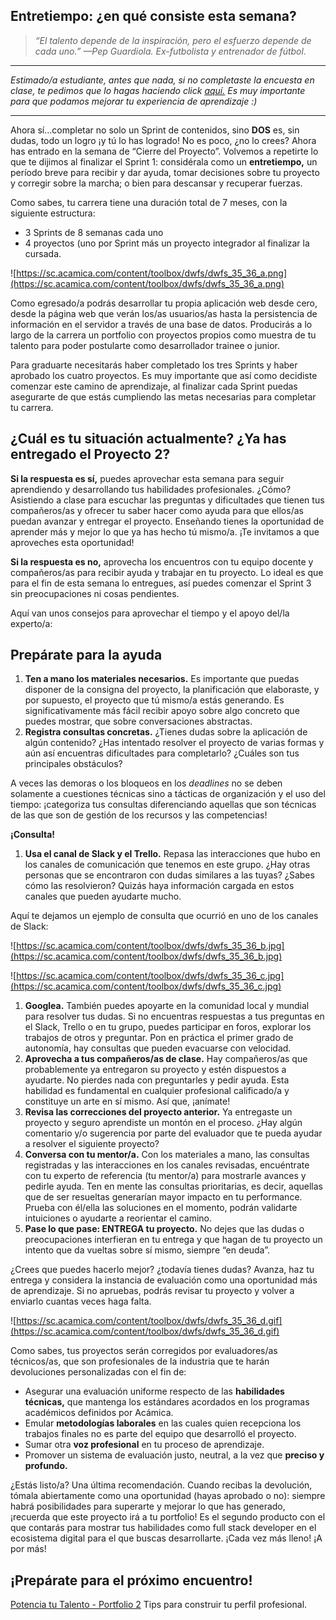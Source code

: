 ## Entretiempo: ¿en qué consiste esta semana?

> *“El talento depende de la inspiración, pero el esfuerzo depende de cada uno.” —Pep Guardiola. Ex-futbolista y entrenador de fútbol.*

---

*Estimado/a estudiante, antes que nada, si no completaste la encuesta en clase, te pedimos que lo hagas haciendo click [aquí.](https://forms.gle/dHUEh6TpdNTiJM7u8) Es muy importante para que podamos mejorar tu experiencia de aprendizaje :)*

---

Ahora sí...completar no solo un Sprint de contenidos, sino **DOS** es, sin dudas, todo un logro ¡y tú lo has logrado! No es poco, ¿no lo crees? Ahora has entrado en la semana de “Cierre del Proyecto”. Volvemos a repetirte lo que te dijimos al finalizar el Sprint 1: considérala como un **entretiempo,** un período breve para recibir y dar ayuda, tomar decisiones sobre tu proyecto y corregir sobre la marcha; o bien para descansar y recuperar fuerzas.

Como sabes, tu carrera tiene una duración total de 7 meses, con la siguiente estructura:

- 3 Sprints de 8 semanas cada uno
- 4 proyectos (uno por Sprint más un proyecto integrador al finalizar la cursada.

![https://sc.acamica.com/content/toolbox/dwfs/dwfs_35_36_a.png](https://sc.acamica.com/content/toolbox/dwfs/dwfs_35_36_a.png)

Como egresado/a podrás desarrollar tu propia aplicación web desde cero, desde la página web que verán los/as usuarios/as hasta la persistencia de información en el servidor a través de una base de datos. Producirás a lo largo de la carrera un portfolio con proyectos propios como muestra de tu talento para poder postularte como desarrollador trainee o junior.

Para graduarte necesitarás haber completado los tres Sprints y haber aprobado los cuatro proyectos. Es muy importante que así como decidiste comenzar este camino de aprendizaje, al finalizar cada Sprint puedas asegurarte de que estás cumpliendo las metas necesarias para completar tu carrera.

## **¿Cuál es tu situación actualmente? ¿Ya has entregado el Proyecto 2?**

**Si la respuesta es sí,** puedes aprovechar esta semana para seguir aprendiendo y desarrollando tus habilidades profesionales. ¿Cómo? Asistiendo a clase para escuchar las preguntas y dificultades que tienen tus compañeros/as y ofrecer tu saber hacer como ayuda para que ellos/as puedan avanzar y entregar el proyecto. Enseñando tienes la oportunidad de aprender más y mejor lo que ya has hecho tú mismo/a. ¡Te invitamos a que aproveches esta oportunidad!

**Si la respuesta es no,** aprovecha los encuentros con tu equipo docente y compañeros/as para recibir ayuda y trabajar en tu proyecto. Lo ideal es que para el fin de esta semana lo entregues, así puedes comenzar el Sprint 3 sin preocupaciones ni cosas pendientes.

Aquí van unos consejos para aprovechar el tiempo y el apoyo del/la experto/a:

## **Prepárate para la ayuda**

1. **Ten a mano los materiales necesarios.** Es importante que puedas disponer de la consigna del proyecto, la planificación que elaboraste, y por supuesto, el proyecto que tú mismo/a estás generando. Es significativamente más fácil recibir apoyo sobre algo concreto que puedes mostrar, que sobre conversaciones abstractas.
2. **Registra consultas concretas.** ¿Tienes dudas sobre la aplicación de algún contenido? ¿Has intentado resolver el proyecto de varias formas y aún así encuentras dificultades para completarlo? ¿Cuáles son tus principales obstáculos?

A veces las demoras o los bloqueos en los *deadlines* no se deben solamente a cuestiones técnicas sino a tácticas de organización y el uso del tiempo: ¡categoriza tus consultas diferenciando aquellas que son técnicas de las que son de gestión de los recursos y las competencias!

**¡Consulta!**

1. **Usa el canal de Slack y el Trello.** Repasa las interacciones que hubo en los canales de comunicación que tenemos en este grupo. ¿Hay otras personas que se encontraron con dudas similares a las tuyas? ¿Sabes cómo las resolvieron? Quizás haya información cargada en estos canales que pueden ayudarte mucho.

Aquí te dejamos un ejemplo de consulta que ocurrió en uno de los canales de Slack:

![https://sc.acamica.com/content/toolbox/dwfs/dwfs_35_36_b.jpg](https://sc.acamica.com/content/toolbox/dwfs/dwfs_35_36_b.jpg)

![https://sc.acamica.com/content/toolbox/dwfs/dwfs_35_36_c.jpg](https://sc.acamica.com/content/toolbox/dwfs/dwfs_35_36_c.jpg)

1. **Googlea.** También puedes apoyarte en la comunidad local y mundial para resolver tus dudas. Si no encuentras respuestas a tus preguntas en el Slack, Trello o en tu grupo, puedes participar en foros, explorar los trabajos de otros y preguntar. Pon en práctica el primer grado de autonomía, hay consultas que pueden evacuarse con velocidad.
2. **Aprovecha a tus compañeros/as de clase.** Hay compañeros/as que probablemente ya entregaron su proyecto y estén dispuestos a ayudarte. No pierdes nada con preguntarles y pedir ayuda. Esta habilidad es fundamental en cualquier profesional calificado/a y constituye un arte en sí mismo. Así que, ¡anímate!
3. **Revisa las correcciones del proyecto anterior.** Ya entregaste un proyecto y seguro aprendiste un montón en el proceso. ¿Hay algún comentario y/o sugerencia por parte del evaluador que te pueda ayudar a resolver el siguiente proyecto?
4. **Conversa con tu mentor/a.** Con los materiales a mano, las consultas registradas y las interacciones en los canales revisadas, encuéntrate con tu experto de referencia (tu mentor/a) para mostrarle avances y pedirle ayuda. Ten en mente las consultas prioritarias, es decir, aquellas que de ser resueltas generarían mayor impacto en tu performance. Prueba con él/ella las soluciones en el momento, podrán validarte intuiciones o ayudarte a reorientar el camino.
5. **Pase lo que pase: ENTREGA tu proyecto.** No dejes que las dudas o preocupaciones interfieran en tu entrega y que hagan de tu proyecto un intento que da vueltas sobre sí mismo, siempre “en deuda”.

¿Crees que puedes hacerlo mejor? ¿todavía tienes dudas? Avanza, haz tu entrega y considera la instancia de evaluación como una oportunidad más de aprendizaje. Si no apruebas, podrás revisar tu proyecto y volver a enviarlo cuantas veces haga falta.

![https://sc.acamica.com/content/toolbox/dwfs/dwfs_35_36_d.gif](https://sc.acamica.com/content/toolbox/dwfs/dwfs_35_36_d.gif)

Como sabes, tus proyectos serán corregidos por evaluadores/as técnicos/as, que son profesionales de la industria que te harán devoluciones personalizadas con el fin de:

- Asegurar una evaluación uniforme respecto de las **habilidades técnicas,** que mantenga los estándares acordados en los programas académicos definidos por Acámica.
- Emular **metodologías laborales** en las cuales quien recepciona los trabajos finales no es parte del equipo que desarrolló el proyecto.
- Sumar otra **voz profesional** en tu proceso de aprendizaje.
- Promover un sistema de evaluación justo, neutral, a la vez que **preciso y profundo.**

¿Estás listo/a? Una última recomendación. Cuando recibas la devolución, tómala abiertamente como una oportunidad (hayas aprobado o no): siempre habrá posibilidades para superarte y mejorar lo que has generado, ¡recuerda que este proyecto irá a tu portfolio! Es el segundo producto con el que contarás para mostrar tus habilidades como full stack developer en el ecosistema digital para el que buscas desarrollarte. ¡Cada vez más lleno! ¡A por más!

## ¡Prepárate para el próximo encuentro!

[Potencia tu Talento - Portfolio 2](https://www.notion.so/Potencia-tu-Talento-Portfolio-5b65a2c03b874e09a93e9f698e0f86c5) 
Tips para construir tu perfil profesional.

